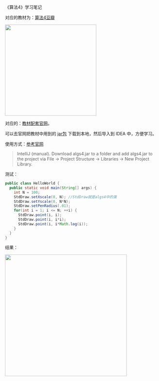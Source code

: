 《算法4》学习笔记

对应的教材为：[算法4豆瓣](https://book.douban.com/subject/19952400/)
<p><img src="/TechArticles/Cs/Algorithms4/pics/bookcover.webp" width="300"/></p>

对应的：[教材配套官网](https://algs4.cs.princeton.edu/home/)。

可以去官网把教材中用到的 [jar包](https://algs4.cs.princeton.edu/code/algs4.jar) 下载到本地，然后导入到 IDEA 中，方便学习。

使用方式：[参考官网](https://algs4.cs.princeton.edu/code/)
> IntelliJ (manual). Download algs4.jar to a folder and add algs4.jar to the project via File → Project Structure → Libraries → New Project Library.

测试：
```java
public class HelloWorld {
  public static void main(String[] args) {
    int N = 100;
    StdDraw.setXscale(0, N); //StdDraw就是algs4中的类
    StdDraw.setYscale(0, N*N);
    StdDraw.setPenRadius(.01);
    for(int i = 1; i <= N; ++i) {
      StdDraw.point(i, i);
      StdDraw.point(i, i*i);
      StdDraw.point(i, i*Math.log(i));
    }
  }
}
```
结果：
<p><img src="/TechArticles/Cs/Algorithms4/pics/test_index.png" width="400"/></p>
